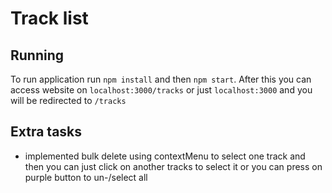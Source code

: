 # Track list

## Running
To run application run `npm install` and then `npm start`. After this you can access website on
`localhost:3000/tracks` or just `localhost:3000` and you will be redirected to `/tracks`

## Extra tasks
- implemented bulk delete using contextMenu to select one track and then you can just click on another tracks to select it
or you can press on purple button to un-/select all
